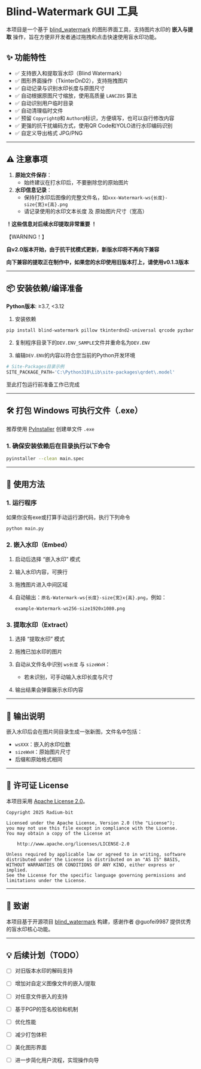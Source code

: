 # Blind-Watermark GUI 工具

本项目是一个基于 [blind_watermark](https://github.com/guofei9987/blind_watermark) 的图形界面工具，支持图片水印的 **嵌入与提取** 操作，旨在方便非开发者通过拖拽和点击快速使用盲水印功能。

## ✨ 功能特性

- ✅ 支持嵌入和提取盲水印（Blind Watermark）
- ✅ 图形界面操作（TkinterDnD2），支持拖拽图片
- ✅ 自动记录与识别水印长度与原图尺寸
- ✅ 自动根据原图尺寸缩放，使用高质量 `LANCZOS` 算法
- ✅ 自动识别用户临时目录
- ✅ 自动清理临时文件
- ✅ 预留 `Copyright@`和 `Author@`标识，方便填写，也可以自行修改内容
- ✅ 更强的抗干扰编码方式，使用QR Code和YOLO进行水印编码识别
- ✅ 自定义导出格式 JPG/PNG

---

## ⚠️ 注意事项

1. **原始文件保存**：
   - 始终建议在打水印后，不要删除您的原始图片
2. **水印信息记录**：
   - 保持打水印后图像的完整文件名，如`xxx-Watermark-ws{长度}-size{宽}x{高}.png`
   - 请记录使用的水印文本长度 及 原始图片尺寸（宽高）

**！这些信息对后续水印提取非常重要 ！**

【WARNING！】

**自v2.0版本开始，由于抗干扰模式更新，新版水印将不再向下兼容**

**向下兼容的提取正在制作中，如果您的水印使用旧版本打上，请使用v0.1.3版本**

---

## 📦 安装依赖/编译准备

 **Python版本**: ≥3.7, <3.12

1. 安装依赖

```bash
pip install blind-watermark pillow tkinterdnd2-universal qrcode pyzbar qreader numpy python-dotenv
```

2. 复制程序目录下的`DEV.ENV_SAMPLE`文件并重命名为`DEV.ENV`

3. 编辑`DEV.ENV`的内容以符合您当前的Python开发环境

```python
# Site-Packages目录示例
SITE_PACKAGE_PATH='C:\Python310\Lib\site-packages\qrdet\.model'
```

至此打包运行前准备工作已完成

---

## 🛠️ 打包 Windows 可执行文件（.exe）

推荐使用 [PyInstaller](https://www.pyinstaller.org/) 创建单文件 `.exe`

### 1. 确保安装依赖后在目录执行以下命令

```bash
pyinstaller --clean main.spec
```

---

## 🚀 使用方法

### 1. 运行程序

如果你没有exe或打算手动运行源代码，执行下列命令

```bash
python main.py
```

### 2. 嵌入水印（Embed）

1. 启动后选择 “嵌入水印” 模式

2. 输入水印内容，可换行

3. 拖拽图片进入中间区域

4. 自动输出：`原名-Watermark-ws{长度}-size{宽}x{高}.png`，例如：
   
   ```
   example-Watermark-ws256-size1920x1080.png
   ```

### 3. 提取水印（Extract）

1. 选择 “提取水印” 模式

2. 拖拽已加水印的图片

3. 自动从文件名中识别 `ws长度` 与 `sizeWxH`：
   
   * 若未识别，可手动输入水印长度与尺寸

4. 输出结果会弹窗展示水印内容

---

## 📁 输出说明

嵌入水印后会在图片同目录生成一张新图，文件名中包括：

* `wsXXX`：嵌入的水印位数
* `sizeWxH`：原始图片尺寸
* 后缀和原始格式相同

---

## 📄 许可证 License

本项目采用 [Apache License 2.0](LICENSE.txt)。

```text
Copyright 2025 Radium-bit

Licensed under the Apache License, Version 2.0 (the "License");
you may not use this file except in compliance with the License.
You may obtain a copy of the License at

    http://www.apache.org/licenses/LICENSE-2.0

Unless required by applicable law or agreed to in writing, software
distributed under the License is distributed on an "AS IS" BASIS,
WITHOUT WARRANTIES OR CONDITIONS OF ANY KIND, either express or implied.
See the License for the specific language governing permissions and
limitations under the License.
```

---

## 🙏 致谢

本项目基于开源项目 [blind\_watermark](https://github.com/guofei9987/blind_watermark) 构建，感谢作者 @guofei9987 提供优秀的盲水印核心功能。

---

## 💡 后续计划（TODO）

- [ ] 对旧版本水印的解码支持

- [ ] 增加对自定义图像文件的嵌入/提取

- [ ] 对任意文件嵌入的支持

- [ ] 基于PGP的签名校验和机制

- [ ] 优化性能

- [ ] 减少打包体积

- [ ] 美化图形界面

- [ ] 进一步简化用户流程，实现操作向导
